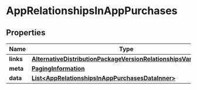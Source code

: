 

# AppRelationshipsInAppPurchases


## Properties

| Name | Type | Description | Notes |
|------------ | ------------- | ------------- | -------------|
|**links** | [**AlternativeDistributionPackageVersionRelationshipsVariantsLinks**](AlternativeDistributionPackageVersionRelationshipsVariantsLinks.md) |  |  [optional] |
|**meta** | [**PagingInformation**](PagingInformation.md) |  |  [optional] |
|**data** | [**List&lt;AppRelationshipsInAppPurchasesDataInner&gt;**](AppRelationshipsInAppPurchasesDataInner.md) |  |  [optional] |



